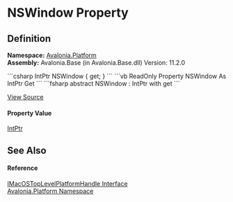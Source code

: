 # NSWindow Property




## Definition
**Namespace:** <a href="N_Avalonia_Platform">Avalonia.Platform</a>  
**Assembly:** Avalonia.Base (in Avalonia.Base.dll) Version: 11.2.0

<Tabs groupId="api-code-preview">
<TabItem value="csharp" label="C#">
```csharp
IntPtr NSWindow { get; }
```
</TabItem>
<TabItem value="vb" label="VB">
```vb
ReadOnly Property NSWindow As IntPtr
	Get
```
</TabItem>
<TabItem value="fsharp" label="F#">
```fsharp
abstract NSWindow : IntPtr with get
```
</TabItem>
</Tabs>



<a href="https://github.com/AvaloniaUI/Avalonia/tree/master/src/Avalonia.Base/Platform/IMacOSTopLevelPlatformHandle.cs" title="View the source code">View Source</a>



#### Property Value
<a href="https://learn.microsoft.com/dotnet/api/system.intptr" target="_blank" rel="noopener noreferrer">IntPtr</a>

## See Also


#### Reference
<a href="T_Avalonia_Platform_IMacOSTopLevelPlatformHandle">IMacOSTopLevelPlatformHandle Interface</a>  
<a href="N_Avalonia_Platform">Avalonia.Platform Namespace</a>  

